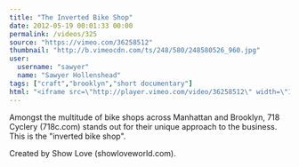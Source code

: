 ```yaml
---
title: "The Inverted Bike Shop"
date: 2012-05-19 00:01:33 00:00
permalink: /videos/325
source: "https://vimeo.com/36258512"
thumbnail: "http://b.vimeocdn.com/ts/248/580/248580526_960.jpg"
user:
  username: "sawyer"
  name: "Sawyer Hollenshead"
tags: ["craft","brooklyn","short documentary"]
html: "<iframe src=\"http://player.vimeo.com/video/36258512\" width=\"1280\" height=\"720\" frameborder=\"0\" webkitallowfullscreen mozallowfullscreen allowfullscreen></iframe>"
---
```


Amongst the multitude of bike shops across Manhattan and Brooklyn, 718 Cyclery (718c.com) stands out for their unique approach to the business. This is the "inverted bike shop".

Created by Show Love (showloveworld.com).